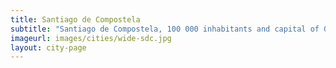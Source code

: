 ```yaml
---
title: Santiago de Compostela
subtitle: "Santiago de Compostela, 100 000 inhabitants and capital of Galicia, is a UNESCO World Heritage City, pilgrimage destination, European capital of culture and example of historical, urban and environmental regeneration, attracting thousands of visitors. Since 2012, the City Council of Santiago de Compostela has been working on SMARTiAGO initiative, a strategy to address the smart city challenges, involving different agents of the local, regional and national innovation ecosystem. Its main objective is the implementation of a Smart City Roadmap aimed at placing Santiago de Compostela as reference point on how to address smart city challenges in heritage cities. Due to special requirements as heritage city, the city council has proposed a roadmap based on non-intrusive solutions as a starting point for all smart city deployments to be implemented."
imageurl: images/cities/wide-sdc.jpg
layout: city-page
---
```


